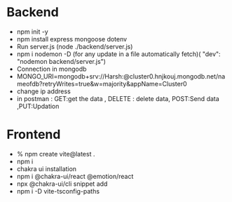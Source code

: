 # Backend

- npm init -y
- npm install express mongoose dotenv
- Run server.js (node ./backend/server.js)
- npm i nodemon -D (for any update in a file automatically fetch)( "dev": "nodemon backend/server.js")
- Connection in mongodb
- MONGO_URI=mongodb+srv://Harsh:<Password>@cluster0.hnjkouj.mongodb.net/nameofdb?retryWrites=true&w=majority&appName=Cluster0
- change ip address
- in postman :
  GET:get the data , DELETE : delete data, POST:Send data ,PUT:Updation

# Frontend

- % npm create vite@latest .
- npm i
- chakra ui installation
- npm i @chakra-ui/react @emotion/react
- npx @chakra-ui/cli snippet add
- npm i -D vite-tsconfig-paths
